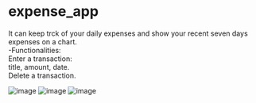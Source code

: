 # expense_app
  It can keep trck of your daily expenses and show your recent seven days expenses on a chart.
  <br/>
  -Functionalities:  <br/>
    Enter a transaction:  <br/>
      title, amount, date.  <br/>
    Delete a transaction.  <br/>
    
![image](https://user-images.githubusercontent.com/58225491/233124367-7374699f-74a0-4409-9338-e118c1df26bf.png)
![image](https://user-images.githubusercontent.com/58225491/233247801-b1419220-4660-47ba-b8a6-188b1d2c4189.png)
![image](https://user-images.githubusercontent.com/58225491/233247874-6f9bebe3-831b-4750-ac26-f6179ff86f9b.png)

